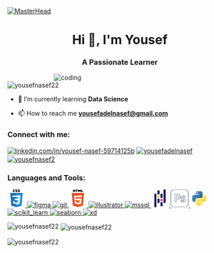 [![MasterHead]( https://static.wixstatic.com/media/3eee0b_bc230abd081f486f9f767abc7c674157~mv2.gif)](https://yousefnasef22.io)

<h1 align="center">Hi 👋, I'm Yousef</h1>
<h3 align="center">A Passionate Learner</h3>
<img align = "right" alt="coding" width = "400" src="https://qph.cf2.quoracdn.net/main-qimg-0ec2299ef5050ad2851170962f1de0e5"

<p align="left"> <img src="https://komarev.com/ghpvc/?username=yousefnasef22&label=Profile%20views&color=0e75b6&style=flat" alt="yousefnasef22" /> </p>

- 🌱 I’m currently learning **Data Science**

- 📫 How to reach me **yousefadelnasef@gmail.com**

<h3 align="left">Connect with me:</h3>
<p align="left">
<a href="https://linkedin.com/in/linkedin.com/in/yousef-nasef-59714125b" target="blank"><img align="center" src="https://raw.githubusercontent.com/rahuldkjain/github-profile-readme-generator/master/src/images/icons/Social/linked-in-alt.svg" alt="linkedin.com/in/yousef-nasef-59714125b" height="30" width="40" /></a>
<a href="https://kaggle.com/yousefadelnasef" target="blank"><img align="center" src="https://raw.githubusercontent.com/rahuldkjain/github-profile-readme-generator/master/src/images/icons/Social/kaggle.svg" alt="yousefadelnasef" height="30" width="40" /></a>
<a href="https://instagram.com/yousefnasef2" target="blank"><img align="center" src="https://raw.githubusercontent.com/rahuldkjain/github-profile-readme-generator/master/src/images/icons/Social/instagram.svg" alt="yousefnasef2" height="30" width="40" /></a>
</p>

<h3 align="left">Languages and Tools:</h3>
<p align="left"> <a href="https://www.w3schools.com/css/" target="_blank" rel="noreferrer"> <img src="https://raw.githubusercontent.com/devicons/devicon/master/icons/css3/css3-original-wordmark.svg" alt="css3" width="40" height="40"/> </a> <a href="https://www.figma.com/" target="_blank" rel="noreferrer"> <img src="https://www.vectorlogo.zone/logos/figma/figma-icon.svg" alt="figma" width="40" height="40"/> </a> <a href="https://git-scm.com/" target="_blank" rel="noreferrer"> <img src="https://www.vectorlogo.zone/logos/git-scm/git-scm-icon.svg" alt="git" width="40" height="40"/> </a> <a href="https://www.w3.org/html/" target="_blank" rel="noreferrer"> <img src="https://raw.githubusercontent.com/devicons/devicon/master/icons/html5/html5-original-wordmark.svg" alt="html5" width="40" height="40"/> </a> <a href="https://www.adobe.com/in/products/illustrator.html" target="_blank" rel="noreferrer"> <img src="https://www.vectorlogo.zone/logos/adobe_illustrator/adobe_illustrator-icon.svg" alt="illustrator" width="40" height="40"/> </a> <a href="https://www.microsoft.com/en-us/sql-server" target="_blank" rel="noreferrer"> <img src="https://www.svgrepo.com/show/303229/microsoft-sql-server-logo.svg" alt="mssql" width="40" height="40"/> </a> <a href="https://pandas.pydata.org/" target="_blank" rel="noreferrer"> <img src="https://raw.githubusercontent.com/devicons/devicon/2ae2a900d2f041da66e950e4d48052658d850630/icons/pandas/pandas-original.svg" alt="pandas" width="40" height="40"/> </a> <a href="https://www.photoshop.com/en" target="_blank" rel="noreferrer"> <img src="https://raw.githubusercontent.com/devicons/devicon/master/icons/photoshop/photoshop-line.svg" alt="photoshop" width="40" height="40"/> </a> <a href="https://www.python.org" target="_blank" rel="noreferrer"> <img src="https://raw.githubusercontent.com/devicons/devicon/master/icons/python/python-original.svg" alt="python" width="40" height="40"/> </a> <a href="https://scikit-learn.org/" target="_blank" rel="noreferrer"> <img src="https://upload.wikimedia.org/wikipedia/commons/0/05/Scikit_learn_logo_small.svg" alt="scikit_learn" width="40" height="40"/> </a> <a href="https://seaborn.pydata.org/" target="_blank" rel="noreferrer"> <img src="https://seaborn.pydata.org/_images/logo-mark-lightbg.svg" alt="seaborn" width="40" height="40"/> </a> <a href="https://www.adobe.com/products/xd.html" target="_blank" rel="noreferrer"> <img src="https://cdn.worldvectorlogo.com/logos/adobe-xd.svg" alt="xd" width="40" height="40"/> </a> </p>

<p><img align="left" src="https://github-readme-stats.vercel.app/api/top-langs?username=yousefnasef22&show_icons=true&locale=en&layout=compact" alt="yousefnasef22" /></p>

<p>&nbsp;<img align="center" src="https://github-readme-stats.vercel.app/api?username=yousefnasef22&show_icons=true&locale=en" alt="yousefnasef22" /></p>

<p><img align="center" src="https://github-readme-streak-stats.herokuapp.com/?user=yousefnasef22&" alt="yousefnasef22" /></p>

